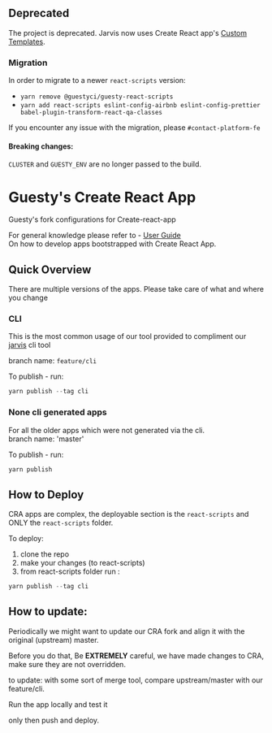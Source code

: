 ## Deprecated

The project is deprecated.
Jarvis now uses Create React app's [Custom Templates](https://create-react-app.dev/docs/custom-templates/).

### Migration 

In order to migrate to a newer `react-scripts` version:
* `yarn remove @guestyci/guesty-react-scripts`
* `yarn add react-scripts eslint-config-airbnb eslint-config-prettier babel-plugin-transform-react-qa-classes`

If you encounter any issue with the migration, please `#contact-platform-fe`

#### Breaking changes: 

`CLUSTER` and `GUESTY_ENV` are no longer passed to the build.

# Guesty's Create React App

Guesty's fork configurations for Create-react-app

For general knowledge please refer to - [User Guide](https://create-react-app.dev/docs/getting-started)   
On how to develop apps bootstrapped with Create React App.

## Quick Overview

There are multiple versions of the apps. Please take care of what and where you change

### CLI
This is the most common usage of our tool provided to compliment our [jarvis](https://github.com/guestyorg/jarvis) cli tool

branch name: `feature/cli`

To publish - run:
```javascript
yarn publish --tag cli
``` 

### None cli generated apps

For all the older apps which were not generated via the cli.  
branch name: 'master'

To publish - run:
```javascript
yarn publish
``` 


## How to Deploy

CRA apps are complex, the deployable section is the `react-scripts` and ONLY the `react-scripts` folder.  

To deploy:
 1. clone the repo
 2. make your changes (to react-scripts)
 3. from react-scripts folder run :
 ```javascript
 yarn publish --tag cli
 ``` 

## How to update:

Periodically we might want to update our CRA fork and align it with the original (upstream) master.  

Before you do that, Be **EXTREMELY** careful, we have made changes to CRA, make sure they are not overridden.

to update:
with some sort of merge tool, compare upstream/master with our feature/cli.

Run the app locally and test it

only then push and deploy.  
